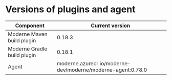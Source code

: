 # Versions of plugins and agent

| Component                   | Current version                                             |
| --------------------------- | ----------------------------------------------------------- |
| Moderne Maven build plugin  | 0.18.3                                                      |
| Moderne Gradle build plugin | 0.18.1                                                      |
| Agent                       | moderne.azurecr.io/moderne-dev/moderne/moderne-agent:0.78.0 |
